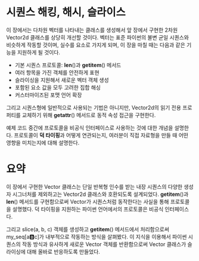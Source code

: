 # 시퀀스 해킹, 해시, 슬라이스

이 장에서는 다차원 벡터를 나타내는 클래스를 생성해서 앞 장에서 구현한 2차원 Vector2d 클래스를 상당히 개선할 것이다. 벡터는 표준 파이썬의 불변 균일 시퀀스와 비슷하게 작동할 것이며, 실수를 요소로 가지게 되며, 이 장을 마칠 때는 다음과 같은 기능을 지원하게 될 것이다.

* 기본 시퀀스 프로토콜: __len__()과 __getitem__() 메서드
* 여러 항목을 가진 객체를 안전하게 표현
* 슬라이싱을 지원해서 새로운 벡터 객체 생성
* 포함된 요소 값을 모두 고려한 집합 해싱
* 커스터마이즈된 포맷 언어 확장

그리고 시퀀스형에 일반적으로 사용되는 기법은 아니지만, Vector2d의 읽기 전용 프로퍼티를 교체하기 위해 __getattr__() 메서드로 동적 속성 접근을 구현한다.

예제 코드 중간에 프로토콜을 비공식 인터페이스로 사용하는 것에 대한 개념을 설명한다. 프로토콜이 **덕 타이핑**과 어떻게 연관되는지, 여러분이 직접 자료형을 만들 때 어떤 영향을 미치는지에 대해 설명한다.

# 요약
이 장에서 구현한 Vector 클래스는 단일 반복형 인수를 받는 내장 시퀀스의 다양한 생성자 시그너처를 제외하고는 Vector2d 클래스와 호환되도록 설계되었다. __getitem__()과 __len__() 메서드를 구현함으로써 Vector가 시퀀스처럼 동작한다는 사실을 통해 프로토콜을 설명했다. 덕 타이핑을 지원하는 파이썬 언어에서의 프로토콜은 비공식 인터페이스다.

그리고 slice(a, b, c) 객체를 생성하고 __getitem__() 메서드에서 처리함으로써 my_seq[a:b:c]가 내부적으로 작동하는 방식을 살펴봤다. 이 지식을 이용해서 파이썬 시퀀스의 작동 방식과 유사하게 새로운 Vector 객체를 반환함으로써 Vector 클래스가 슬라이싱에 대해 올바로 반응하도록 만들었다.